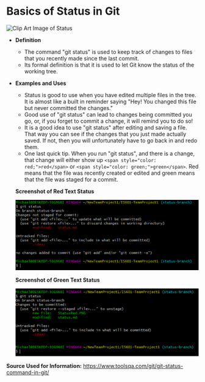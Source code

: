 # Basics of Status in Git

![Clip Art Image of Status](https://www.google.com/url?sa=i&url=https%3A%2F%2Fwww.pinclipart.com%2Fpindetail%2FiRmiRoh_goal-clipart-goal-line-completion-status-icon-png%2F&psig=AOvVaw3QJ6pzKhLQUiYcmlcrG5lw&ust=1600190679247000&source=images&cd=vfe&ved=0CAIQjRxqFwoTCKDHm_2U6esCFQAAAAAdAAAAABAN)

* **Definition**

    * The command "git status" is used to keep track of changes to files that you recently made since the last commit.
    * Its formal definition is that it is used to let Git know the status of the working tree.

* **Examples and Uses**

    * Status is good to use when you have edited multiple files in the tree. It is almost like a built in reminder saying "Hey! You changed this file but never committed the changes."
    * Good use of "git status" can lead to changes being committed you go, or, if you forget to commit a change, it will remind you to do so!
    * It is a good idea to use "git status" after editing and saving a file. That way you can see if the changes that you just made actually saved. If not, then you will unfortunately have to go back in and redo them.
    * One last quick tip. When you run "git status", and there is a change, that change will either show up ```<span style="color: red;">red</span>``` or ```<span style="color: green;">green</span>```. Red means that the file was recently created or edited and green means that the file was staged for a commit.
    
    **Screenshot of Red Text Status**

    ![Image of Red Status](/StatusRed.PNG)

    **Screenshot of Green Text Status**

    ![Image of Green Status](/StatusGreen.PNG)
    
**Source Used for Information:** https://www.toolsqa.com/git/git-status-command-in-git/